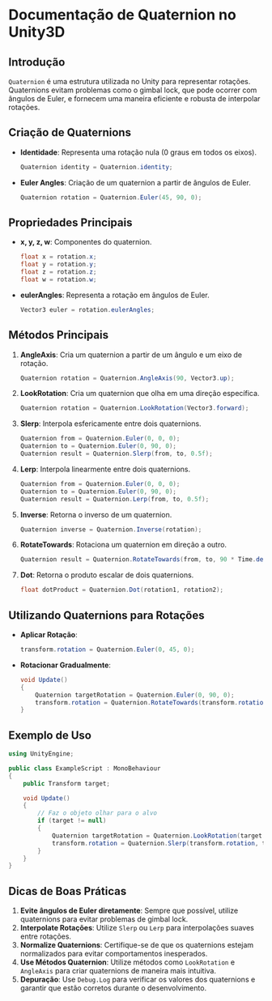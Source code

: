
# Documentação de Quaternion no Unity3D

## Introdução

`Quaternion` é uma estrutura utilizada no Unity para representar rotações. Quaternions evitam problemas como o gimbal lock, que pode ocorrer com ângulos de Euler, e fornecem uma maneira eficiente e robusta de interpolar rotações.

## Criação de Quaternions

- **Identidade**: Representa uma rotação nula (0 graus em todos os eixos).
  ```csharp
  Quaternion identity = Quaternion.identity;
  ```

- **Euler Angles**: Criação de um quaternion a partir de ângulos de Euler.
  ```csharp
  Quaternion rotation = Quaternion.Euler(45, 90, 0);
  ```

## Propriedades Principais

- **x, y, z, w**: Componentes do quaternion.
  ```csharp
  float x = rotation.x;
  float y = rotation.y;
  float z = rotation.z;
  float w = rotation.w;
  ```

- **eulerAngles**: Representa a rotação em ângulos de Euler.
  ```csharp
  Vector3 euler = rotation.eulerAngles;
  ```

## Métodos Principais

1. **AngleAxis**: Cria um quaternion a partir de um ângulo e um eixo de rotação.
   ```csharp
   Quaternion rotation = Quaternion.AngleAxis(90, Vector3.up);
   ```

2. **LookRotation**: Cria um quaternion que olha em uma direção específica.
   ```csharp
   Quaternion rotation = Quaternion.LookRotation(Vector3.forward);
   ```

3. **Slerp**: Interpola esfericamente entre dois quaternions.
   ```csharp
   Quaternion from = Quaternion.Euler(0, 0, 0);
   Quaternion to = Quaternion.Euler(0, 90, 0);
   Quaternion result = Quaternion.Slerp(from, to, 0.5f);
   ```

4. **Lerp**: Interpola linearmente entre dois quaternions.
   ```csharp
   Quaternion from = Quaternion.Euler(0, 0, 0);
   Quaternion to = Quaternion.Euler(0, 90, 0);
   Quaternion result = Quaternion.Lerp(from, to, 0.5f);
   ```

5. **Inverse**: Retorna o inverso de um quaternion.
   ```csharp
   Quaternion inverse = Quaternion.Inverse(rotation);
   ```

6. **RotateTowards**: Rotaciona um quaternion em direção a outro.
   ```csharp
   Quaternion result = Quaternion.RotateTowards(from, to, 90 * Time.deltaTime);
   ```

7. **Dot**: Retorna o produto escalar de dois quaternions.
   ```csharp
   float dotProduct = Quaternion.Dot(rotation1, rotation2);
   ```

## Utilizando Quaternions para Rotações

- **Aplicar Rotação**:
  ```csharp
  transform.rotation = Quaternion.Euler(0, 45, 0);
  ```

- **Rotacionar Gradualmente**:
  ```csharp
  void Update()
  {
      Quaternion targetRotation = Quaternion.Euler(0, 90, 0);
      transform.rotation = Quaternion.RotateTowards(transform.rotation, targetRotation, 90 * Time.deltaTime);
  }
  ```

## Exemplo de Uso

```csharp
using UnityEngine;

public class ExampleScript : MonoBehaviour
{
    public Transform target;

    void Update()
    {
        // Faz o objeto olhar para o alvo
        if (target != null)
        {
            Quaternion targetRotation = Quaternion.LookRotation(target.position - transform.position);
            transform.rotation = Quaternion.Slerp(transform.rotation, targetRotation, Time.deltaTime);
        }
    }
}
```

## Dicas de Boas Práticas

1. **Evite ângulos de Euler diretamente**: Sempre que possível, utilize quaternions para evitar problemas de gimbal lock.
2. **Interpolate Rotações**: Utilize `Slerp` ou `Lerp` para interpolações suaves entre rotações.
3. **Normalize Quaternions**: Certifique-se de que os quaternions estejam normalizados para evitar comportamentos inesperados.
4. **Use Métodos Quaternion**: Utilize métodos como `LookRotation` e `AngleAxis` para criar quaternions de maneira mais intuitiva.
5. **Depuração**: Use `Debug.Log` para verificar os valores dos quaternions e garantir que estão corretos durante o desenvolvimento.
